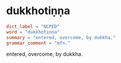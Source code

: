 # dukkhotiṇṇa

``` toml
dict_label = "NCPED"
word = "dukkhotiṇṇa"
summary = "entered, overcome, by dukkha."
grammar_comment = "mfn."
```

entered, overcome, by dukkha.

